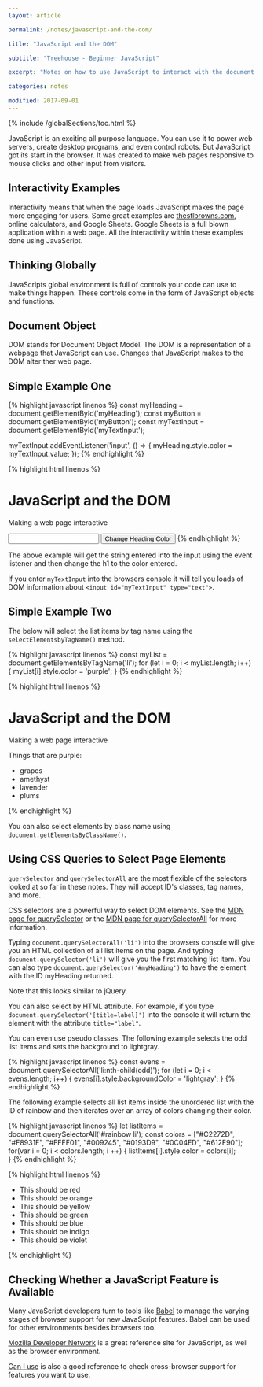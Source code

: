 ```yaml
---
layout: article

permalink: /notes/javascript-and-the-dom/

title: "JavaScript and the DOM"

subtitle: "Treehouse - Beginner JavaScript"

excerpt: "Notes on how to use JavaScript to interact with the document object model."

categories: notes

modified: 2017-09-01
---
```


{% include /globalSections/toc.html %}

JavaScript is an exciting all purpose language. You can use it to power web servers, create desktop programs, and even control robots. But JavaScript got its start in the browser. It was created to make web pages responsive to mouse clicks and other input from visitors.

## Interactivity Examples

Interactivity means that when the page loads JavaScript makes the page more engaging for users. Some great examples are <a href="http://www.thestlbrowns.com">thestlbrowns.com</a>, online calculators, and Google Sheets. Google Sheets is a full blown application within a web page. All the interactivity within these examples done using JavaScript.

## Thinking Globally

JavaScripts global environment is full of controls your code can use to make things happen. These controls come in the form of JavaScript objects and functions.

## Document Object

DOM stands for Document Object Model. The DOM is a representation of a webpage that JavaScript can use. Changes that JavaScript makes to the DOM alter ther web page.

## Simple Example One

{% highlight javascript linenos %}
const myHeading = document.getElementById('myHeading');
const myButton = document.getElementById('myButton');
const myTextInput = document.getElementById('myTextInput');

myTextInput.addEventListener('input', () => {
  myHeading.style.color = myTextInput.value;
});
{% endhighlight %}

{% highlight html linenos %}
<!DOCTYPE html>
<html>
  <head>
    <title>JavaScript and the DOM</title>
    <link rel="stylesheet" href="css/style.css">
  </head>
  <body>
    <h1 id="myHeading">JavaScript and the DOM</h1>
    <p>Making a web page interactive</p>
    <input type="text" id="myTextInput">
    <button id="myButton">Change Heading Color</button>
    <script src="app.js"></script>
  </body>
</html>
{% endhighlight %}

The above example will get the string entered into the input using the event listener and then change the h1 to the color entered.

If you enter `myTextInput` into the browsers console it will tell you loads of DOM information about `<input id="myTextInput" type="text">`.

## Simple Example Two

The below will select the list items by tag name using the `selectElementsbyTagName()` method.

{% highlight javascript linenos %}
const myList = document.getElementsByTagName('li');
for (let i = 0; i < myList.length; i++) {
  myList[i].style.color = 'purple';
}
{% endhighlight %}

{% highlight html linenos %}
<!DOCTYPE html>
<html>
  <head>
    <title>JavaScript and the DOM</title>
    <link rel="stylesheet" href="css/style.css">
  </head>
  <body>
    <h1 id="myHeading">JavaScript and the DOM</h1>
    <p>Making a web page interactive</p>
    <p>Things that are purple:</p>
    <ul>
      <li>grapes</li>
      <li>amethyst</li>
      <li>lavender</li>
      <li>plums</li>
    </ul>
    <script src="app.js"></script>
  </body>
</html>
{% endhighlight %}

You can also select elements by class name using `document.getElementsByClassName()`.

## Using CSS Queries to Select Page Elements

`querySelector` and `querySelectorAll` are the most flexible of the selectors looked at so far in these notes. They will accept ID's classes, tag names, and more.

CSS selectors are a powerful way to select DOM elements. See the <a href="https://developer.mozilla.org/en-US/docs/Web/API/Document/querySelector">MDN page for querySelector</a> or the <a href="https://developer.mozilla.org/en-US/docs/Web/API/Document/querySelectorAll">MDN page for querySelectorAll</a> for more information.

Typing `document.querySelectorAll('li')` into the browsers console will give you an HTML collection of all list items on the page. And typing `document.querySelector('li')` will give you the first matching list item. You can also type `document.querySelector('#myHeading')` to have the element with the ID myHeading returned. 

Note that this looks similar to jQuery. 

You can also select by HTML attribute. For example, if you type `document.querySelector('[title=label]')` into the console it will return the element with the attribute `title="label"`.

You can even use pseudo classes. The following example selects the odd list items and sets the background to lightgray.

{% highlight javascript linenos %}
const evens = document.querySelectorAll('li:nth-child(odd)');
for (let i = 0; i < evens.length; i++) {
  evens[i].style.backgroundColor = 'lightgray';
}
{% endhighlight %}

The following example selects all list items inside the unordered list with the ID of rainbow and then iterates over an array of colors changing their color.

{% highlight javascript linenos %}
let listItems = document.querySelectorAll('#rainbow li');
const colors = ["#C2272D", "#F8931F", "#FFFF01", "#009245", "#0193D9", "#0C04ED", "#612F90"];
for(var i = 0; i < colors.length; i ++) {
  listItems[i].style.color = colors[i];    
}
{% endhighlight %}

{% highlight html linenos %}
<!DOCTYPE html>
<html>
  <head>
    <title>Rainbow!</title>
  </head>
  <body>
    <ul id="rainbow">
      <li>This should be red</li>
      <li>This should be orange</li>
      <li>This should be yellow</li>
      <li>This should be green</li>
      <li>This should be blue</li>
      <li>This should be indigo</li>
      <li>This should be violet</li>
    </ul>
    <script src="js/app.js"></script>
  </body>
</html>
{% endhighlight %}

## Checking Whether a JavaScript Feature is Available

Many JavaScript developers turn to tools like <a href="https://babeljs.io/">Babel</a> to manage the varying stages of browser support for new JavaScript features. Babel can be used for other environments besides browsers too.

<a href="https://developer.mozilla.org/en-US/">Mozilla Developer Network</a> is a great reference site for JavaScript, as well as the browser environment.

<a href="http://caniuse.com/#">Can I use</a> is also a good reference to check cross-browser support for features you want to use.